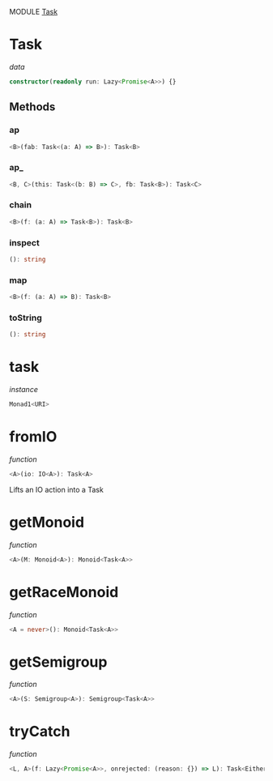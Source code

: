 MODULE [Task](https://github.com/gcanti/fp-ts/blob/master/src/Task.ts)
# Task
*data*
```ts
constructor(readonly run: Lazy<Promise<A>>) {}
```
## Methods

### ap
```ts
<B>(fab: Task<(a: A) => B>): Task<B> 
```
### ap_
```ts
<B, C>(this: Task<(b: B) => C>, fb: Task<B>): Task<C> 
```
### chain
```ts
<B>(f: (a: A) => Task<B>): Task<B> 
```
### inspect
```ts
(): string 
```
### map
```ts
<B>(f: (a: A) => B): Task<B> 
```
### toString
```ts
(): string 
```
# task
*instance*
```ts
Monad1<URI>
```
# fromIO
*function*
```ts
<A>(io: IO<A>): Task<A>
```
Lifts an IO action into a Task

# getMonoid
*function*
```ts
<A>(M: Monoid<A>): Monoid<Task<A>>
```

# getRaceMonoid
*function*
```ts
<A = never>(): Monoid<Task<A>>
```

# getSemigroup
*function*
```ts
<A>(S: Semigroup<A>): Semigroup<Task<A>>
```

# tryCatch
*function*
```ts
<L, A>(f: Lazy<Promise<A>>, onrejected: (reason: {}) => L): Task<Either<L, A>>
```